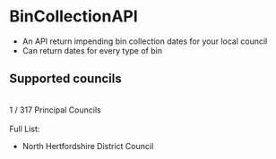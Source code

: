 # BinCollectionAPI
* An API return impending bin collection dates for your local council
* Can return dates for every type of bin
## Supported councils
\
1 / 317 Principal Councils
\
\
Full List:
* North Hertfordshire District Council
